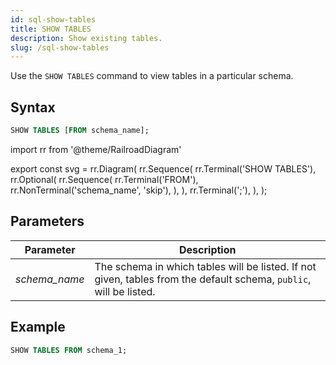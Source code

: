 ```yaml
---
id: sql-show-tables
title: SHOW TABLES
description: Show existing tables.
slug: /sql-show-tables
---
```


<head>
  <link rel="canonical" href="https://docs.risingwave.com/docs/current/sql-show-tables/" />
</head>

Use the `SHOW TABLES` command to view tables in a particular schema.

## Syntax

```sql
SHOW TABLES [FROM schema_name];
```

import rr from '@theme/RailroadDiagram'

export const svg = rr.Diagram(
rr.Sequence(
rr.Terminal('SHOW TABLES'),
rr.Optional(
rr.Sequence(
rr.Terminal('FROM'),
rr.NonTerminal('schema_name', 'skip'),
),
),
rr.Terminal(';'),
),
);

<Drawer SVG={svg} />

## Parameters

| Parameter     | Description                                                                                                        |
| ------------- | ------------------------------------------------------------------------------------------------------------------ |
| _schema_name_ | The schema in which tables will be listed. If not given, tables from the default schema, `public`, will be listed. |

## Example

```sql
SHOW TABLES FROM schema_1;
```
